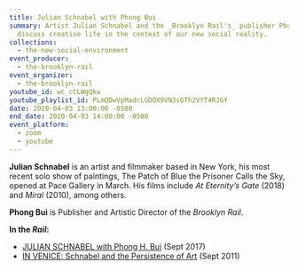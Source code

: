 ```yaml
---
title: Julian Schnabel with Phong Bui
summary: Artist Julian Schnabel and the _Brooklyn Rail's_ publisher Phong Bui
  discuss creative life in the context of our new social reality.
collections:
  - the-new-social-environment
event_producer:
  - the-brooklyn-rail
event_organizer:
  - the-brooklyn-rail
youtube_id: wc_cCLWgQkw
youtube_playlist_id: PLmQDwVpMadcLGDOX9VN3sGTh2VYT4RJGY
date: 2020-04-03 13:00:00 -0500
end_date: 2020-04-03 14:00:00 -0500
event_platform:
  - zoom
  - youtube
---
```

**Julian Schnabel**  is an artist and filmmaker based in New York, his most recent solo show of paintings, The Patch of Blue the Prisoner Calls the Sky, opened at Pace Gallery in March. His films include  _At Eternity’s Gate_  (2018) and  _Miral_  (2010), among others.

**Phong Bui** is Publisher and Artistic Director of the *Brooklyn Rail*.

**In the _Rail_:**

-   [JULIAN SCHNABEL with Phong H. Bui](https://brooklynrail.org/2017/09/art/JULIAN-SCHNABEL-with-Phong-Bui)  (Sept 2017)
-   [IN VENICE: Schnabel and the Persistence of Art](https://brooklynrail.org/2011/09/artseen/in-venice-schnabel-and-the-persistence-of-art) (Sept 2011)